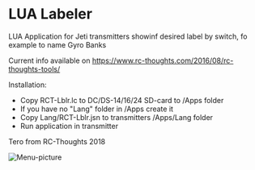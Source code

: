 # LUA Labeler
LUA Application for Jeti transmitters showinf desired label by switch, fo example to name Gyro Banks

Current info available on https://www.rc-thoughts.com/2016/08/rc-thoughts-tools/

Installation:
- Copy RCT-Lblr.lc to DC/DS-14/16/24 SD-card to /Apps folder
- If you have no "Lang" folder in /Apps create it
- Copy Lang/RCT-Lblr.jsn to transmitters /Apps/Lang folder
- Run application in transmitter

Tero from RC-Thoughts 2018

![Menu-picture](https://www.rc-thoughts.com/wp-content/uploads/2018/02/RCT-Labeler_000.png)